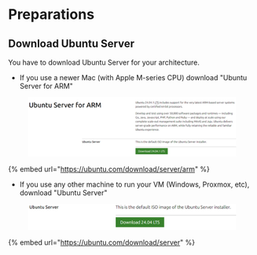 # Preparations

## Download Ubuntu Server

You have to download Ubuntu Server for your architecture.

* If you use a newer Mac (with Apple M-series CPU) download "Ubuntu Server for ARM"

<figure><img src="../../../.gitbook/assets/image (2) (1).png" alt=""><figcaption></figcaption></figure>

{% embed url="https://ubuntu.com/download/server/arm" %}

* If you use any other machine to run your VM (Windows, Proxmox, etc), download "Ubuntu Server"

<figure><img src="../../../.gitbook/assets/image (3) (1).png" alt=""><figcaption></figcaption></figure>



{% embed url="https://ubuntu.com/download/server" %}
